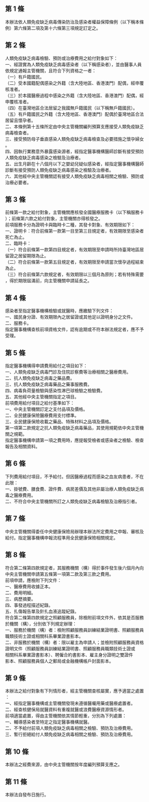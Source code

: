 第 1 條
-------
本辦法依人類免疫缺乏病毒傳染防治及感染者權益保障條例（以下稱本條  
例）第六條第二項及第十六條第三項規定訂定之。

第 2 條
-------
人類免疫缺乏病毒檢驗、預防或治療費用之給付對象如下：  
一、經證實為人類免疫缺乏病毒感染者（以下稱感染者），並由醫事人員  
    依規定通報主管機關，且符合下列資格之一者：  
（一）有戶籍國民。  
（二）受本國籍配偶感染之外籍（含大陸地區、香港澳門）配偶，經申覆  
      核准者。  
（三）於本國醫療過程中感染之外籍（含大陸地區、香港澳門）配偶，經  
      申覆核准者。  
（四）在臺灣地區合法居留之我國無戶籍國民（以下稱無戶籍國民）。  
（五）有戶籍國民之外籍（含大陸地區、香港澳門）配偶於臺灣地區合法  
      居留且懷孕者。  
二、本條例第十五條所定由中央主管機關編列預算支應接受人類免疫缺乏  
    病毒檢查者。  
三、接受預防母子垂直感染人類免疫缺乏病毒檢查及必要措施之懷孕婦女  
    。  
四、因執行業務意外暴露感染源者，經指定醫事機構醫師診斷有接受預防  
    人類免疫缺乏病毒感染之檢驗及治療者。  
五、出生月齡在十八個月以下之嬰幼兒疑似感染者，經指定醫事機構醫師  
    診斷有接受預防人類免疫缺乏病毒感染之檢驗及治療者。  
六、其他經中央主管機關認有接受人類免疫缺乏病毒相關之檢驗、預防或  
    治療必要者。

第 3 條
-------
前條第一款之給付對象，主管機關應核發全國醫療服務卡（以下稱服務卡  
）；前條第六款之給付對象，主管機關亦得核發之。  
前項服務卡分為證明卡與臨時卡二種，其發卡對象、有效期限如下：  
一、證明卡：符合前條第一款第一目至第三目規定者，有效期限至感染者  
    死亡為止。  
二、臨時卡：  
（一）符合前條第一款第四目規定者，有效期限至申請時所持臺灣地區居  
      留證之居留期限為止。  
（二）符合前條第一款第五目規定者，有效期限至申請當次懷孕過程結束  
      為止。  
（三）符合前條第六款規定者，有效期限以三個月為原則；若有特殊需要  
      ，得於期限屆滿前，向主管機關申請延長之。

第 4 條
-------
感染者至指定醫事機構檢驗或就醫時，應繳驗下列文件：  
一、國民身分證、有效期限內之居留證或其他足以證明身分之文件。  
二、服務卡。  
指定醫事機構查核前項資格文件，認有逾期或不符本辦法規定者，應不予  
受理。

第 5 條
-------
指定醫事機構得申請費用給付之項目如下：  
一、人類免疫缺乏病毒門診及住院診察費等治療相關之醫療費用。  
二、抗人類免疫缺乏病毒之藥品費。  
三、抗人類免疫缺乏病毒藥品之藥事服務費。  
四、病毒負荷量檢驗與感染性淋巴球檢驗之檢驗費。  
五、其他經中央主管機關指定之項目。  
前項費用給付項目之給付基準如下：  
一、中央主管機關訂定之支付品項及價格。  
二、全民健康保險醫療費用支付標準。  
三、全民健康保險收載之藥品、特殊材料之品項及價格。  
第一項第二款規定之抗人類免疫缺乏病毒藥品，其使用規範依中央主管機  
關之規範。  
指定醫事機構申請第一項之費用時，應提報受檢者或感染者之檢驗、檢查  
報告及相關資料。

第 6 條
-------
下列費用給付項目，不予給付。但因醫療過程而感染之血友病患者，不在  
此限：  
一、掛號費、膳食費、證件費、病房差價及其他非屬治療人類免疫缺乏病  
    毒之醫療費用。  
二、不符合中央主管機關所訂之人類免疫缺乏病毒檢驗及治療指引者。

第 7 條
-------
中央主管機關得委任中央健康保險局辦理本辦法所定費用之申報、審核及  
給付。指定醫事機構申報流程準用全民健康保險相關規定。

第 8 條
-------
符合第二條第四款規定者，其服務機關（構）得於事件發生後六個月內向  
中央主管機關申請第五條第一項第二款及第三款之費用。  
前項申請，應檢附下列文件：  
一、醫療費用收據正本。  
二、費用明細。  
三、病歷摘要。  
四、事發過程描述紀錄。  
五、扎傷報告單及針扎血液追蹤紀錄。  
符合第二條第四款規定之照顧服務員，除檢附前項文件外，依其是否服務  
於機關（構），分別依下列規定辦理：  
一、服務於機關（構）者：檢附照顧服務員訓練結業證明書、照顧服務員  
    職類技術士證或相關科系畢業證書影本。  
二、非服務於機關（構）者：限以雇主為申請人；並檢附照顧服務員資格  
    證明文件（照顧服務員訓練結業證明書、照顧服務員職類技術士證或  
    相關科系畢業證書影本）、聘僱合約書影本、雇主身分證明之雙證件  
    影本、照顧服務員個人之郵局或金融機構帳戶封面影本。

第 9 條
-------
本辦法之給付對象有下列情形者，經主管機關查核屬實，應予適當之處置  
：  
一、經指定醫事機構或主管機關發現未遵循醫囑用藥或醫療處置者。  
二、經查核健保局就醫資料有重複就醫或浪費醫療資源情形者。  
前項適當處置，得由主管機關依其情節輕重，分別為下列處置：  
一、輔導感染者至特定之指定醫事機構就醫。  
二、不予給付前項人類免疫缺乏病毒相關之檢驗、預防及治療費用。  
三、暫行拒絕給付人類免疫缺乏病毒相關之檢驗、預防及治療費用。

第 10 條
--------
本辦法之經費來源，由中央主管機關按年度編列預算支應之。

第 11 條
--------
本辦法自發布日施行。

